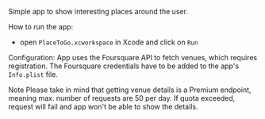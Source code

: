 Simple app to show interesting places around the user.

How to run the app:
- open `PlaceToGo.xcworkspace` in Xcode and click on `Run`

Configuration:
App uses the Foursquare API to fetch venues, which requires registration.
The Foursquare credentials have to be added to the app's `Info.plist` file.

Note
Please take in mind that getting venue details is a Premium endpoint, meaning max. number of requests are 50 per day.
If quota exceeded, request will fail and app won't be able to show the details.
